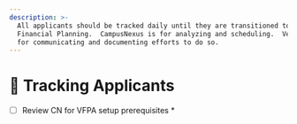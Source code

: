 ```yaml
---
description: >-
  All applicants should be tracked daily until they are transitioned to
  Financial Planning.  CampusNexus is for analyzing and scheduling.  Velocify is
  for communicating and documenting efforts to do so.
---
```


# 👣 Tracking Applicants

* [ ] Review CN for VFPA setup prerequisites
  *
